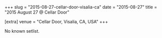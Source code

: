 +++
slug = "2015-08-27-cellar-door-visalia-ca"
date = "2015-08-27"
title = "2015 August 27 @ Cellar Door"

[extra]
venue = "Cellar Door, Visalia, CA, USA"
+++

No known setlist.
